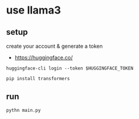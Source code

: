 # use llama3

## setup

create your account & generate a token

- https://huggingface.co/

```shell
huggingface-cli login --token $HUGGINGFACE_TOKEN
```

```shell
pip install transformers
```

## run

```shell
pythn main.py
```
